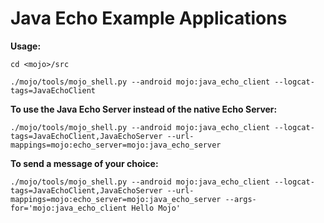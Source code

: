 Java Echo Example Applications
==============================

**Usage:**

`cd <mojo>/src`

`./mojo/tools/mojo_shell.py --android mojo:java_echo_client --logcat-tags=JavaEchoClient`

**To use the Java Echo Server instead of the native Echo Server:**

`./mojo/tools/mojo_shell.py --android mojo:java_echo_client --logcat-tags=JavaEchoClient,JavaEchoServer --url-mappings=mojo:echo_server=mojo:java_echo_server`


**To send a message of your choice:**

`./mojo/tools/mojo_shell.py --android mojo:java_echo_client --logcat-tags=JavaEchoClient,JavaEchoServer --url-mappings=mojo:echo_server=mojo:java_echo_server --args-for='mojo:java_echo_client Hello Mojo'`

<!---
If you copy the above commands from this source .md file then do not include the backticks: `
-->


